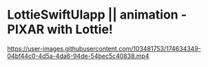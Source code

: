 # LottieSwiftUIapp || animation - PIXAR with Lottie!

https://user-images.githubusercontent.com/103481753/174634349-04bf44c0-4d5a-4da6-94de-54bec5c40838.mp4


